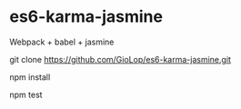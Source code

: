 # es6-karma-jasmine
Webpack + babel + jasmine

git clone https://github.com/GioLop/es6-karma-jasmine.git

npm install

npm test
